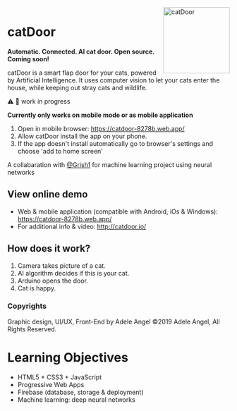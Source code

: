 <img src="https://firebasestorage.googleapis.com/v0/b/catdoor-8278b.appspot.com/o/icon-96x96.png?alt=media&token=f64e5604-c94f-4d0f-80aa-effc70458c09" alt="catDoor" style="width:150px;height:150px;" align="right"/>

# catDoor

**Automatic. Connected. AI cat door. Open source. Coming soon!**

catDoor is a smart flap door for your cats, powered by Artificial Intelligence. It uses computer vision to let your cats enter the house, while keeping out stray cats and wildlife.

:warning: :construction: work in progress

**Currently only works on mobile mode or as mobile application**

1. Open in mobile browser: https://catdoor-8278b.web.app/ 
2. Allow catDoor install the app on your phone.
3. If the app doesn't install automatically go to browser's settings and choose 'add to home screen'

A collabaration with [@Grish1](https://github.com/Grish1) for machine learning project using neural networks


## View online demo
- Web & mobile application (compatible with Android, iOs & Windows):
https://catdoor-8278b.web.app/
- For additional info & video: http://catdoor.io/

## How does it work?
1. Camera takes picture of a cat.
2. AI algorithm decides if this is your cat.
3. Arduino opens the door.
4. Cat is happy.

### Copyrights
Graphic design, UI/UX, Front-End by Adele Angel
©2019 Adele Angel, All Rights Reserved.

# Learning Objectives
- HTML5 + CSS3 + JavaScript
- Progressive Web Apps
- Firebase (database, storage & deployment)
- Machine learning: deep neural networks
